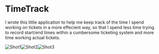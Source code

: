 # TimeTrack
I wrote this little application to help me keep track of the time I spend working on tickets in a more effecient way, so that I spend less time trying to record start/end times within a cumbersome ticketing system and more time working actual tickets.

![Shot1](https://i.imgur.com/Lwk79Ex.png)![Shot2](https://i.imgur.com/hQI2vvE.png)![Shot3](https://i.imgur.com/2gsYkTO.png)
